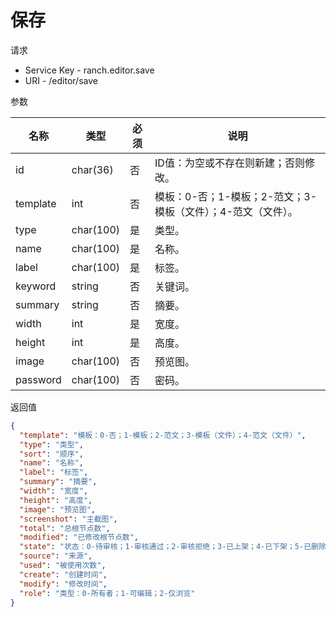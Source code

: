 # 保存

请求
- Service Key - ranch.editor.save
- URI - /editor/save

参数

|名称|类型|必须|说明|
|---|---|---|---|
|id|char(36)|否|ID值：为空或不存在则新建；否则修改。|
|template|int|否|模板：0-否；1-模板；2-范文；3-模板（文件）；4-范文（文件）。|
|type|char(100)|是|类型。|
|name|char(100)|是|名称。|
|label|char(100)|是|标签。|
|keyword|string|否|关键词。|
|summary|string|否|摘要。|
|width|int|是|宽度。|
|height|int|是|高度。|
|image|char(100)|否|预览图。|
|password|char(100)|否|密码。|

返回值
```json
{
  "template": "模板：0-否；1-模板；2-范文；3-模板（文件）；4-范文（文件）",
  "type": "类型",
  "sort": "顺序",
  "name": "名称",
  "label": "标签",
  "summary": "摘要",
  "width": "宽度",
  "height": "高度",
  "image": "预览图",
  "screenshot": "主截图",
  "total": "总根节点数",
  "modified": "已修改根节点数",
  "state": "状态：0-待审核；1-审核通过；2-审核拒绝；3-已上架；4-已下架；5-已删除",
  "source": "来源",
  "used": "被使用次数",
  "create": "创建时间",
  "modify": "修改时间",
  "role": "类型：0-所有者；1-可编辑；2-仅浏览"
}
```